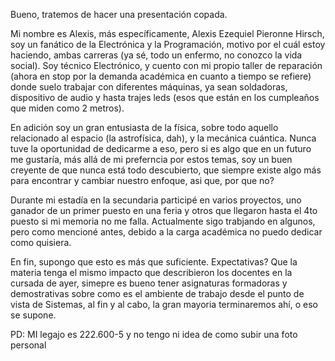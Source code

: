 Bueno, tratemos de hacer una presentación copada.  

Mi nombre es Alexis, más específicamente, Alexis Ezequiel Pieronne Hirsch, soy un fanático de la Electrónica y la Programación, motivo por el cuál estoy haciendo, ambas carreras (ya sé, todo un enfermo, no conozco la vida social). Soy técnico Electrónico, y cuento con mi propio taller de reparación (ahora en stop por la demanda académica en cuanto a tiempo se refiere) donde suelo trabajar con diferentes máquinas, ya sean soldadoras, dispositivo de audio y hasta trajes leds (esos que están en los cumpleaños que miden como 2 metros).

En adición soy un gran entusiasta de la física, sobre todo aquello relacionado al espacio (la astrofísica, dah), y la mecánica cuántica. Nunca tuve la oportunidad de dedicarme a eso, pero si es algo que en un futuro me gustaría, más allá de mi preferncia por estos temas, soy un buen creyente de que nunca está todo descubierto, que siempre existe algo más para encontrar y cambiar nuestro enfoque, asi que, por que no?

Durante mi estadía en la secundaria participé en varios proyectos, uno ganador de un primer puesto en una feria y otros que llegaron hasta el 4to puesto si mi memoria no me falla. Actualmente sigo trabjando en algunos, pero como mencioné antes, debido a la carga académica no puedo dedicar como quisiera. 

En fin, supongo que esto es más que suficiente. Expectativas? Que la materia tenga el mismo impacto que describieron los docentes en la cursada de ayer, simepre es bueno tener asignaturas formadoras y demostrativas sobre como es el ambiente de trabajo desde el punto de vista de Sistemas, al fin y al cabo, la gran mayoria terminaremos ahí, o eso se supone. 

PD: MI legajo es 222.600-5 y no tengo ni idea de como subir una foto personal 
